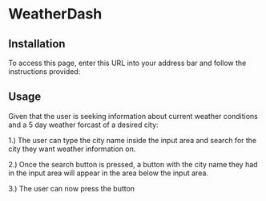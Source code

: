 # WeatherDash

## Installation
To access this page, enter this URL into your address bar and follow the instructions provided:

## Usage

Given that the user is seeking information about current weather conditions and a 5 day weather forcast of a desired city:

1.) The user can type the city name inside the input area and search for the city they want weather information on.

2.) Once the search button is pressed, a button with the city name they had in the input area will appear in the area below the input area.

3.) The user can now press the button  

